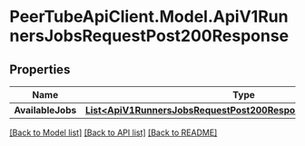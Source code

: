 # PeerTubeApiClient.Model.ApiV1RunnersJobsRequestPost200Response

## Properties

Name | Type | Description | Notes
------------ | ------------- | ------------- | -------------
**AvailableJobs** | [**List&lt;ApiV1RunnersJobsRequestPost200ResponseAvailableJobsInner&gt;**](ApiV1RunnersJobsRequestPost200ResponseAvailableJobsInner.md) |  | [optional] 

[[Back to Model list]](../README.md#documentation-for-models) [[Back to API list]](../README.md#documentation-for-api-endpoints) [[Back to README]](../README.md)

